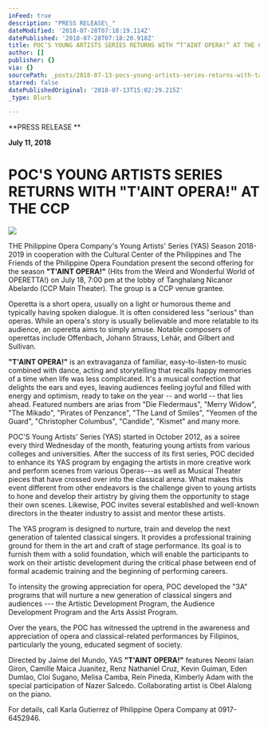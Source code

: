 ```yaml
---
inFeed: true
description: "PRESS RELEASE\_"
dateModified: '2018-07-28T07:18:19.114Z'
datePublished: '2018-07-28T07:18:20.918Z'
title: POC’S YOUNG ARTISTS SERIES RETURNS WITH “T’AINT OPERA!” AT THE CCP
author: []
publisher: {}
via: {}
sourcePath: _posts/2018-07-13-pocs-young-artists-series-returns-with-taint-opera-at.md
starred: false
datePublishedOriginal: '2018-07-13T15:02:29.215Z'
_type: Blurb

---
```

**PRESS RELEASE **

**July 11, 2018**

# **POC'S YOUNG ARTISTS SERIES RETURNS WITH "T'AINT OPERA!" AT THE CCP**
![](https://the-grid-user-content.s3-us-west-2.amazonaws.com/5fed2d46-b7c4-4de6-a9af-c89f8cfc80b5.jpg)

THE Philippine Opera Company's Young Artists' Series (YAS) Season 2018-2019 in cooperation with the Cultural Center of the Philippines and The Friends of the Philippine Opera Foundation present the second offering for the season **"T'AINT OPERA!"** (Hits from the Weird and Wonderful World of OPERETTA!) on July 18, 7:00 pm at the lobby of Tanghalang Nicanor Abelardo (CCP Main Theater). The group is a CCP venue grantee. 

Operetta is a short opera, usually on a light or humorous theme and typically having spoken dialogue. It is often considered less "serious" than operas. While an opera's story is usually believable and more relatable to its audience, an operetta aims to simply amuse. Notable composers of operettas include Offenbach, Johann Strauss, Lehár, and Gilbert and Sullivan.

**"T'AINT OPERA!"** is an extravaganza of familiar, easy-to-listen-to music combined with dance, acting and storytelling that recalls happy memories of a time when life was less complicated. It's a musical confection that delights the ears and eyes, leaving audiences feeling joyful and filled with energy and optimism, ready to take on the year -- and world -- that lies ahead.  Featured numbers are arias from "Die Fledermaus", "Merry Widow", "The Mikado", "Pirates of Penzance", "The Land of Smiles", "Yeomen of the Guard", "Christopher Columbus", "Candide", "Kismet" and many more. 

POC'S Young Artists' Series (YAS) started in October 2012, as a soiree every third Wednesday of the month, featuring young artists from various colleges and universities. After the success of its first series, POC decided to enhance its YAS program by engaging the artists in more creative work and perform scenes from various Operas---as well as Musical Theater pieces that have crossed over into the classical arena. What makes this event different from other endeavors is the challenge given to young artists to hone and develop their artistry by giving them the opportunity to stage their own scenes.  Likewise, POC invites several established and well-known directors in the theater industry to assist and mentor these artists. 

The YAS program is designed to nurture, train and develop the next generation of talented classical singers. It provides a professional training ground for them in the art and craft of stage performance. Its goal is to furnish them with a solid foundation, which will enable the participants to work on their artistic development during the critical phase between end of formal academic training and the beginning of performing careers. 

To intensity the growing appreciation for opera, POC developed the "3A" programs that will nurture a new generation of classical singers and audiences --- the Artistic Development Program, the Audience Development Program and the Arts Assist Program. 

Over the years, the POC has witnessed the uptrend in the awareness and appreciation of opera and classical-related performances by Filipinos, particularly the young, educated segment of society. 

Directed by Jaime del Mundo, YAS **"T'AINT OPERA!"** features Neomi Iaian Giron, Camille Maica Juanitez, Renz Nathaniel Cruz, Kevin Guiman, Eden Dumlao, Cloi Sugano, Melisa Camba, Rein Pineda, Kimberly Adam with the special participation of Nazer Salcedo. Collaborating artist is Obel Alalong on the piano. 

For details, call Karla Gutierrez of Philippine Opera Company at 0917-6452946\.